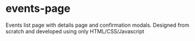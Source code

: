 # events-page
Events list page with details page and confirmation modals. Designed from scratch and developed using only HTML/CSS/Javascript
